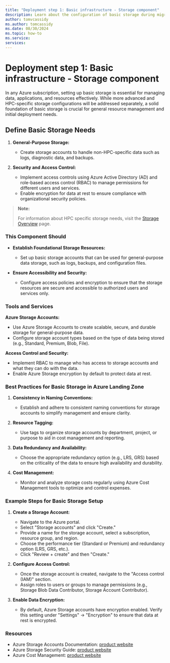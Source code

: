 ```yaml
---
title: "Deployment step 1: Basic infrastructure - Storage component"
description: Learn about the configuration of basic storage during migration deployment step one.
author: tomvcassidy
ms.author: tomcassidy
ms.date: 08/30/2024
ms.topic: how-to
ms.service: 
services: 
---
```


# Deployment step 1: Basic infrastructure - Storage component

In any Azure subscription, setting up basic storage is essential for managing data, applications, and resources effectively. While more advanced and HPC-specific storage configurations will be addressed separately, a solid foundation of basic storage is crucial for general resource management and initial deployment needs.

## Define Basic Storage Needs

1. **General-Purpose Storage:**
   - Create storage accounts to handle non-HPC-specific data such as logs, diagnostic data, and backups.

2. **Security and Access Control:**
   - Implement access controls using Azure Active Directory (AD) and role-based access control (RBAC) to manage permissions for different users and services.
   - Enable encryption for data at rest to ensure compliance with organizational security policies.

> **Note:**
>
> For information about HPC specific storage needs, visit the [Storage Overview](lift-and-shift-step-3-overview.md) page.

### This Component Should

- **Establish Foundational Storage Resources:**
  - Set up basic storage accounts that can be used for general-purpose data storage, such as logs, backups, and configuration files.

- **Ensure Accessibility and Security:**
  - Configure access policies and encryption to ensure that the storage resources are secure and accessible to authorized users and services only.

### Tools and Services

**Azure Storage Accounts:**

- Use Azure Storage Accounts to create scalable, secure, and durable storage for general-purpose data.
- Configure storage account types based on the type of data being stored (e.g., Standard, Premium, Blob, File).

**Access Control and Security:**

- Implement RBAC to manage who has access to storage accounts and what they can do with the data.
- Enable Azure Storage encryption by default to protect data at rest.

### Best Practices for Basic Storage in Azure Landing Zone

1. **Consistency in Naming Conventions:**
   - Establish and adhere to consistent naming conventions for storage accounts to simplify management and ensure clarity.

2. **Resource Tagging:**
   - Use tags to organize storage accounts by department, project, or purpose to aid in cost management and reporting.

3. **Data Redundancy and Availability:**
   - Choose the appropriate redundancy option (e.g., LRS, GRS) based on the criticality of the data to ensure high availability and durability.

4. **Cost Management:**
   - Monitor and analyze storage costs regularly using Azure Cost Management tools to optimize and control expenses.

### Example Steps for Basic Storage Setup

1. **Create a Storage Account:**

   - Navigate to the Azure portal.
   - Select "Storage accounts" and click "Create."
   - Provide a name for the storage account, select a subscription, resource group, and region.
   - Choose the performance tier (Standard or Premium) and redundancy option (LRS, GRS, etc.).
   - Click "Review + create" and then "Create."

2. **Configure Access Control:**

   - Once the storage account is created, navigate to the "Access control (IAM)" section.
   - Assign roles to users or groups to manage permissions (e.g., Storage Blob Data Contributor, Storage Account Contributor).

3. **Enable Data Encryption:**

   - By default, Azure Storage accounts have encryption enabled. Verify this setting under "Settings" -> "Encryption" to ensure that data at rest is encrypted.

### Resources

- Azure Storage Accounts Documentation: [product website](/azure/storage/common/storage-account-overview)
- Azure Storage Security Guide: [product website](/azure/storage/common/storage-security-guide)
- Azure Cost Management: [product website](/azure/cost-management-billing/costs/)